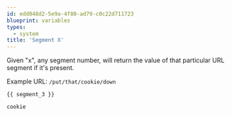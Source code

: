 ```yaml
---
id: edd048d2-5e9a-4f80-ad79-c0c22d711723
blueprint: variables
types:
  - system
title: 'Segment X'
---
```

Given "x", any segment number, will return the value of that particular URL segment if it's present.

Example URL: `/put/that/cookie/down`

```
{{ segment_3 }}
```

```html
cookie
```
